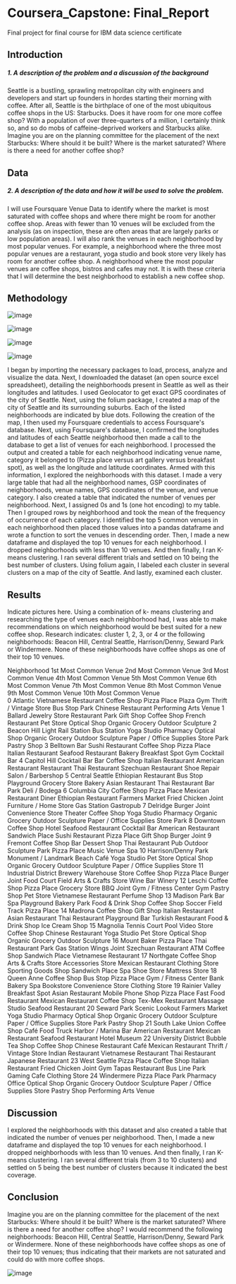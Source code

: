 # Coursera_Capstone: Final_Report
Final project for final course for IBM data science certificate 

##  **Introduction**
##### 1. _A description of the problem and a discussion of the background_ 

Seattle is a bustling, sprawling metropolitan city with engineers and developers and start up founders in hordes starting their morning with coffee. After all, Seattle is the birthplace of one of the most ubiquitous coffee shops in the US: Starbucks. Does it have room for one more coffee shop? With a population of over three-quarters of a million, I certainly think so, and so do mobs of caffeine-deprived workers and Starbucks alike. Imagine you are on the planning committee for the placement of the next Starbucks: Where should it be built? Where is the market saturated? Where is there a need for another coffee shop? 


## **Data**
##### 2. _A description of the data and how it will be used to solve the problem._

I will use Foursquare Venue Data to identify where the market is most saturated with coffee shops and where there might be room for another coffee shop. Areas with fewer than 10 venues will be excluded from the analysis (as on inspection, these are often areas that are largely parks or low population areas). I will also rank the venues in each neighborhood by most popular venues. For example, a neighborhood where the three most popular venues are a restaurant, yoga studio and book store very likely has room for another coffee shop. A neighborhood where the most popular venues are coffee shops, bistros and cafes may not. It is with these criteria that I will determine the best neighborhood to establish a new coffee shop.

## **Methodology**
![image](https://user-images.githubusercontent.com/33702789/125815839-82a03afc-a264-4bbf-aec7-79e635347b9d.png)

![image](https://user-images.githubusercontent.com/33702789/125815877-c833152d-8dc5-44d5-a9f0-75a3cced18ed.png)

![image](https://user-images.githubusercontent.com/33702789/125815908-04f422a8-af20-4abb-8272-0604e1f42d6e.png)

![image](https://user-images.githubusercontent.com/33702789/125815924-6cff0879-8c9b-4854-bc94-28a814e9ae8a.png)


I began by importing the necessary packages to load, process, analyze and visualize the data. Next, I downloaded the dataset (an open source excel spreadsheet), detailing the neighborhoods present in Seattle as well as their longitudes and latitudes. I used Geolocator to get exact GPS coordinates of the city of Seattle.  Next, using the folium package, I created a map of the city of Seattle and its surrounding suburbs. Each of the listed neighborhoods are indicated by blue dots. Following the creation of the map, I then used my Foursquare credentials to access Foursquare's database. Next, using Foursquare's database, I confirmed the longitudes and latitudes of each Seattle neighborhood then made a call to the database to get a list of venues for each neighborhood. I processed the output and created a table for each neighborhood indicating venue name, category it belonged to (Pizza place versus art gallery versus breakfast spot), as well as the longitude and latitude coordinates. Armed with this information, I explored the neighborhoods with this dataset. I made a very large table that had all the neighborhood names, GSP coordinates of neighborhoods,  venue names, GPS coordinates of the venue, and venue category. I also created a table that indicated the number of venues per neighborhood. Next, I assigned 0s and 1s (one hot encoding) to my table. Then I grouped rows by neighborhood and took the mean of the frequency of occurrence of each category.  I identified the top 5 common venues in each neighborhood then placed those values into a pandas dataframe and wrote a function to sort the venues in descending order. Then, I made a new dataframe and displayed the top 10 venues for each neighborhood. I dropped neighborhoods with less than 10 venues. And then finally, I ran K-means clustering. I ran several different trials and settled on 10 being the best number of clusters. Using folium again, I labeled each cluster in several clusters on a map of the city of Seattle. And lastly, examined each cluster. 

## **Results**

Indicate pictures here.  Using a combination of k- means clustering and researching the type of venues each neighborhood had, I was able to make recommendations on which neighborhood would be best suited for a new coffee shop. Research indicates: cluster 1, 2, 3, or 4 or the following neighborhoods: Beacon Hill, Central Seattle, Harrison/Denny, Seward Park or Windermere. None of these neighborhoods have coffee shops as one of their top 10 venues.

Neighborhood	1st Most Common Venue	2nd Most Common Venue	3rd Most Common Venue	4th Most Common Venue	5th Most Common Venue	6th Most Common Venue	7th Most Common Venue	8th Most Common Venue	9th Most Common Venue	10th Most Common Venue	
0	Atlantic	Vietnamese Restaurant	Coffee Shop	Pizza Place	Plaza	Gym	Thrift / Vintage Store	Bus Stop	Park	Chinese Restaurant	Performing Arts Venue
1	Ballard	Jewelry Store	Restaurant	Park	Gift Shop	Coffee Shop	French Restaurant	Pet Store	Optical Shop	Organic Grocery	Outdoor Sculpture
2	Beacon Hill	Light Rail Station	Bus Station	Yoga Studio	Pharmacy	Optical Shop	Organic Grocery	Outdoor Sculpture	Paper / Office Supplies Store	Park	Pastry Shop
3	Belltown	Bar	Sushi Restaurant	Coffee Shop	Pizza Place	Italian Restaurant	Seafood Restaurant	Bakery	Breakfast Spot	Gym	Cocktail Bar
4	Capitol Hill	Cocktail Bar	Bar	Coffee Shop	Italian Restaurant	American Restaurant	Restaurant	Thai Restaurant	Szechuan Restaurant	Shoe Repair	Salon / Barbershop
5	Central Seattle	Ethiopian Restaurant	Bus Stop	Playground	Grocery Store	Bakery	Asian Restaurant	Thai Restaurant	Bar	Park	Deli / Bodega
6	Columbia City	Coffee Shop	Pizza Place	Mexican Restaurant	Diner	Ethiopian Restaurant	Farmers Market	Fried Chicken Joint	Furniture / Home Store	Gas Station	Gastropub
7	Delridge	Burger Joint	Convenience Store	Theater	Coffee Shop	Yoga Studio	Pharmacy	Organic Grocery	Outdoor Sculpture	Paper / Office Supplies Store	Park
8	Downtown	Coffee Shop	Hotel	Seafood Restaurant	Cocktail Bar	American Restaurant	Sandwich Place	Sushi Restaurant	Pizza Place	Gift Shop	Burger Joint
9	Fremont	Coffee Shop	Bar	Dessert Shop	Thai Restaurant	Pub	Outdoor Sculpture	Park	Pizza Place	Music Venue	Spa
10	Harrison/Denny	Park	Monument / Landmark	Beach	Café	Yoga Studio	Pet Store	Optical Shop	Organic Grocery	Outdoor Sculpture	Paper / Office Supplies Store
11	Industrial District	Brewery	Warehouse Store	Coffee Shop	Pizza Place	Burger Joint	Food Court	Field	Arts & Crafts Store	Wine Bar	Winery
12	Leschi	Coffee Shop	Pizza Place	Grocery Store	BBQ Joint	Gym / Fitness Center	Gym	Pastry Shop	Pet Store	Vietnamese Restaurant	Perfume Shop
13	Madison Park	Bar	Spa	Playground	Bakery	Park	Food & Drink Shop	Coffee Shop	Soccer Field	Track	Pizza Place
14	Madrona	Coffee Shop	Gift Shop	Italian Restaurant	Asian Restaurant	Thai Restaurant	Playground	Bar	Turkish Restaurant	Food & Drink Shop	Ice Cream Shop
15	Magnolia	Tennis Court	Pool	Video Store	Coffee Shop	Chinese Restaurant	Yoga Studio	Pet Store	Optical Shop	Organic Grocery	Outdoor Sculpture
16	Mount Baker	Pizza Place	Thai Restaurant	Park	Gas Station	Wings Joint	Szechuan Restaurant	ATM	Coffee Shop	Sandwich Place	Vietnamese Restaurant
17	Northgate	Coffee Shop	Arts & Crafts Store	Accessories Store	Mexican Restaurant	Clothing Store	Sporting Goods Shop	Sandwich Place	Spa	Shoe Store	Mattress Store
18	Queen Anne	Coffee Shop	Bus Stop	Pizza Place	Gym / Fitness Center	Bank	Bakery	Spa	Bookstore	Convenience Store	Clothing Store
19	Rainier Valley	Breakfast Spot	Asian Restaurant	Mobile Phone Shop	Pizza Place	Fast Food Restaurant	Mexican Restaurant	Coffee Shop	Tex-Mex Restaurant	Massage Studio	Seafood Restaurant
20	Seward Park	Scenic Lookout	Farmers Market	Yoga Studio	Pharmacy	Optical Shop	Organic Grocery	Outdoor Sculpture	Paper / Office Supplies Store	Park	Pastry Shop
21	South Lake Union	Coffee Shop	Café	Food Truck	Harbor / Marina	Bar	American Restaurant	Mexican Restaurant	Seafood Restaurant	Hotel	Museum
22	University District	Bubble Tea Shop	Coffee Shop	Chinese Restaurant	Café	Mexican Restaurant	Thrift / Vintage Store	Indian Restaurant	Vietnamese Restaurant	Thai Restaurant	Japanese Restaurant
23	West Seattle	Pizza Place	Coffee Shop	Italian Restaurant	Fried Chicken Joint	Gym	Tapas Restaurant	Bus Line	Park	Gaming Cafe	Clothing Store
24	Windermere	Pizza Place	Park	Pharmacy	Office	Optical Shop	Organic Grocery	Outdoor Sculpture	Paper / Office Supplies Store	Pastry Shop	Performing Arts Venue


## **Discussion**

 I explored the neighborhoods with this dataset and also created a table that indicated the number of venues per neighborhood. Then, I made a new dataframe and displayed the top 10 venues for each neighborhood. I dropped neighborhoods with less than 10 venues. And then finally, I ran K-means clustering. I ran several different trials (from 3 to 10 clusters) and settled on 5 being the best number of clusters because it indicated the best coverage.

## **Conclusion**
Imagine you are on the planning committee for the placement of the next Starbucks: Where should it be built? Where is the market saturated? Where is there a need for another coffee shop? I would recommend the following neighborhoods: Beacon Hill, Central Seattle, Harrison/Denny, Seward Park or Windermere. None of these neighborhoods have coffee shops as one of their top 10 venues; thus indicating that their markets are not saturated and could do with more coffee shops.



![image](https://user-images.githubusercontent.com/33702789/129116393-189f555a-1617-4185-a595-af8c74812994.png)
